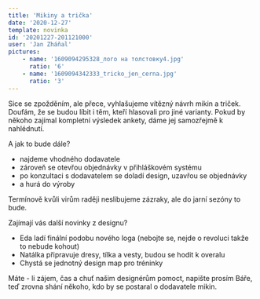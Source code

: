 ```yaml
---
title: 'Mikiny a trička'
date: '2020-12-27'
template: novinka
id: '20201227-201121000'
user: 'Jan Zháňal'
pictures:
    - name: '1609094295328_лого на толстовку4.jpg'
      ratio: '6'
    - name: '1609094342333_tricko_jen_cerna.jpg'
      ratio: '3'
---
```

Sice se zpožděním, ale přece, vyhlašujeme vítězný návrh mikin a triček. Doufám, že se budou líbit i těm, kteří hlasovali pro jiné varianty. Pokud by někoho zajímal kompletní výsledek ankety, dáme jej samozřejmě k nahlédnutí.

A jak to bude dále?

*   najdeme vhodného dodavatele
*   zároveň se otevřou objednávky v přihláškovém systému
*   po konzultaci s dodavatelem se doladí design, uzavřou se objednávky
*   a hurá do výroby

Termínově kvůli virům raději neslibujeme zázraky, ale do jarní sezóny to bude.

Zajímají vás další novinky z designu?

*   Eda ladí finální podobu nového loga (nebojte se, nejde o revoluci takže to nebude kohout)
*   Natálka připravuje dresy, tílka a vesty, budou se hodit k overalu
*   Chystá se jednotný design map pro tréninky

Máte - li zájem, čas a chuť našim designérům pomoct, napište prosím Báře, teď zrovna shání někoho, kdo by se postaral o dodavatele mikin.
